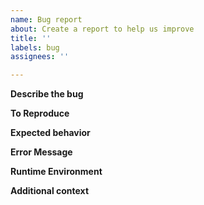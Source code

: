 ```yaml
---
name: Bug report
about: Create a report to help us improve
title: ''
labels: bug
assignees: ''

---
```


<!--
Thank you for taking the time to file a bug report. Before creating a
new issue, please take a few minutes to search the issue tracker for an
existing issues about the bug you would like to report.
-->

**Describe the bug**
<!-- A clear and concise description of what the bug is. -->

**To Reproduce**
<!-- A short code example that reproduces the problem. It should be
self-contained, i.e., can be copy-pasted into the Python interpreter or
run as-is via `python myproblem.py`. If this is a problem with the C++
interface, it should link to a buildable C++ project that demonstrates
the issue.

```python

```
-->



**Expected behavior**
<!-- A clear and concise description of what you expected to happen. -->

**Error Message**
<!-- Please include the full error message you see,if any, including the
      full traceback -->

**Runtime Environment**
<!-- Output from

`import sys, csp; print(csp.__version__); print(sys.version); print(sys.platform)`.
-->

**Additional context**
<!-- Explain how this issue affects your work or why it should be
prioritized. If there are additional details that don't fit elsewhere,
include them here. -->
